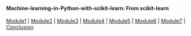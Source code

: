 #### Machine-learning-in-Python-with-scikit-learn: From scikit-learn

[Module1](https://github.com/Mahendra687/Module1) | 
[Module2](https://github.com/Mahendra687/Module2) | 
[Module3](https://github.com/Mahendra687/Module3) | 
[Module4](https://github.com/Mahendra687/Module3) | 
[Module5](https://github.com/Mahendra687/Module3) | 
[Module6](https://github.com/Mahendra687/Module3) |
[Module7](https://github.com/Mahendra687/Module3) |
[Conclusion](https://github.com/Mahendra687/Module3)
